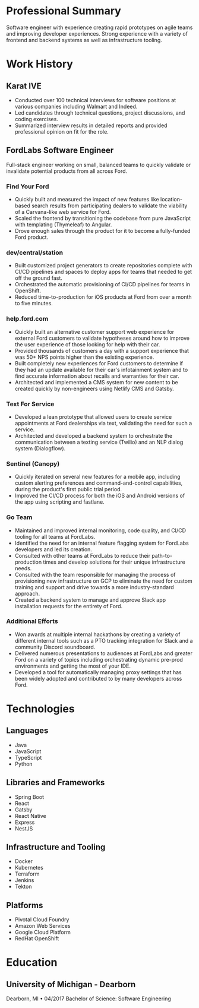 # Professional Summary

Software engineer with experience creating rapid prototypes on agile teams and improving developer experiences. Strong experience with a variety of frontend and backend systems as well as infrastructure tooling.

# Work History

## Karat IVE

- Conducted over 100 technical interviews for software positions at various companies including Walmart and Indeed.
- Led candidates through technical questions, project discussions, and coding exercises.
- Summarized interview results in detailed reports and provided professional opinion on fit for the role.

## FordLabs Software Engineer

Full-stack engineer working on small, balanced teams to quickly validate or invalidate potential products from all across Ford.

### Find Your Ford

- Quickly built and measured the impact of new features like location-based search results from participating dealers to validate the viability of a Carvana-like web service for Ford.
- Scaled the frontend by transitioning the codebase from pure JavaScript with templating (Thymeleaf) to Angular.
- Drove enough sales through the product for it to become a fully-funded Ford product.

### dev/central/station

- Built customized project generators to create repositories complete with CI/CD pipelines and spaces to deploy apps for teams that needed to get off the ground fast.
- Orchestrated the automatic provisioning of CI/CD pipelines for teams in OpenShift.
- Reduced time-to-production for iOS products at Ford from over a month to five minutes.

### help.ford.com

- Quickly built an alternative customer support web experience for external Ford customers to validate hypotheses around how to improve the user experience of those looking for help with their car.
- Provided thousands of customers a day with a support experience that was 50+ NPS points higher than the existing experience.
- Built completely new experiences for Ford customers to determine if they had an update available for their car's infotainment system and to find accurate information about recalls and warranties for their car.
- Architected and implemented a CMS system for new content to be created quickly by non-engineers using Netlify CMS and Gatsby.

### Text For Service

- Developed a lean prototype that allowed users to create service appointments at Ford dealerships via text, validating the need for such a service.
- Architected and developed a backend system to orchestrate the communication between a texting service (Twilio) and an NLP dialog system (Dialogflow).

### Sentinel (Canopy)

- Quickly iterated on several new features for a mobile app, including custom alerting preferences and command-and-control capabilities, during the product's first public trial period.
- Improved the CI/CD process for both the iOS and Android versions of the app using scripting and fastlane.

### Go Team

- Maintained and improved internal monitoring, code quality, and CI/CD tooling for all teams at FordLabs.
- Identified the need for an internal feature flagging system for FordLabs developers and led its creation.
- Consulted with other teams at FordLabs to reduce their path-to-production times and develop solutions for their unique infrastructure needs.
- Consulted with the team responsible for managing the process of provisioning new infrastructure on GCP to eliminate the need for custom training and support and drive towards a more industry-standard approach.
- Created a backend system to manage and approve Slack app installation requests for the entirety of Ford.

### Additional Efforts

- Won awards at multiple internal hackathons by creating a variety of different internal tools such as a PTO tracking integration for Slack and a community Discord soundboard.
- Delivered numerous presentations to audiences at FordLabs and greater Ford on a variety of topics including orchestrating dynamic pre-prod environments and getting the most of your IDE.
- Developed a tool for automatically managing proxy settings that has been widely adopted and contributed to by many developers across Ford.

# Technologies

## Languages

- Java
- JavaScript
- TypeScript
- Python

## Libraries and Frameworks

- Spring Boot
- React
- Gatsby
- React Native
- Express
- NestJS

## Infrastructure and Tooling

- Docker
- Kubernetes
- Terraform
- Jenkins
- Tekton

## Platforms

- Pivotal Cloud Foundry
- Amazon Web Services
- Google Cloud Platform
- RedHat OpenShift

# Education

## University of Michigan - Dearborn

Dearborn, MI • 04/2017
Bachelor of Science: Software Engineering
